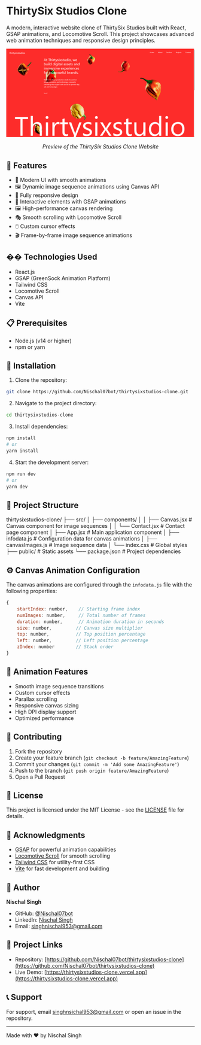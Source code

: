 
# ThirtySix Studios Clone

A modern, interactive website clone of ThirtySix Studios built with React, GSAP animations, and Locomotive Scroll. This project showcases advanced web animation techniques and responsive design principles.

<div align="center">
  <img src="./public/preview.png.PNG" alt="ThirtySix Studios Clone Preview" width="800px"/>
  <p><em>Preview of the ThirtySix Studios Clone Website</em></p>
</div>

## 🌟 Features

- 🎨 Modern UI with smooth animations
- 🖼️ Dynamic image sequence animations using Canvas API
- 📱 Fully responsive design
- 🎯 Interactive elements with GSAP animations
- 🖼️ High-performance canvas rendering
- 🎭 Smooth scrolling with Locomotive Scroll
- 🖱️ Custom cursor effects
- 🎬 Frame-by-frame image sequence animations

## ��️ Technologies Used

- React.js
- GSAP (GreenSock Animation Platform)
- Tailwind CSS
- Locomotive Scroll
- Canvas API
- Vite

## 📋 Prerequisites

- Node.js (v14 or higher)
- npm or yarn

## 🚀 Installation

1. Clone the repository:
```bash
git clone https://github.com/Nischal07bot/thirtysixstudios-clone.git
```

2. Navigate to the project directory:
```bash
cd thirtysixstudios-clone
```

3. Install dependencies:
```bash
npm install
# or
yarn install
```

4. Start the development server:
```bash
npm run dev
# or
yarn dev
```

## 📁 Project Structure
thirtysixstudios-clone/
├── src/
│ ├── components/
│ │ ├── Canvas.jsx # Canvas component for image sequences
│ │ └── Contact.jsx # Contact page component
│ ├── App.jsx # Main application component
│ ├── infodata.js # Configuration data for canvas animations
│ ├── canvasImages.js # Image sequence data
│ └── index.css # Global styles
├── public/ # Static assets
└── package.json # Project dependencies


## ⚙️ Canvas Animation Configuration

The canvas animations are configured through the `infodata.js` file with the following properties:

```javascript
{
    startIndex: number,    // Starting frame index
    numImages: number,     // Total number of frames
    duration: number,      // Animation duration in seconds
    size: number,         // Canvas size multiplier
    top: number,          // Top position percentage
    left: number,         // Left position percentage
    zIndex: number        // Stack order
}
```

## 🎨 Animation Features

- Smooth image sequence transitions
- Custom cursor effects
- Parallax scrolling
- Responsive canvas sizing
- High DPI display support
- Optimized performance

## 🤝 Contributing

1. Fork the repository
2. Create your feature branch (`git checkout -b feature/AmazingFeature`)
3. Commit your changes (`git commit -m 'Add some AmazingFeature'`)
4. Push to the branch (`git push origin feature/AmazingFeature`)
5. Open a Pull Request

## 📝 License

This project is licensed under the MIT License - see the [LICENSE](LICENSE) file for details.

## 🙏 Acknowledgments

- [GSAP](https://greensock.com/gsap/) for powerful animation capabilities
- [Locomotive Scroll](https://locomotivemtl.github.io/locomotive-scroll/) for smooth scrolling
- [Tailwind CSS](https://tailwindcss.com/) for utility-first CSS
- [Vite](https://vitejs.dev/) for fast development and building

## 👤 Author

**Nischal Singh**
- GitHub: [@Nischal07bot](https://github.com/Nischal07bot)
- LinkedIn: [Nischal Singh](https://www.linkedin.com/in/nischal-singh-b22b3a299/)
- Email: singhnischal953@gmail.com

## 🔗 Project Links

- Repository: [https://github.com/Nischal07bot/thirtysixstudios-clone](https://github.com/Nischal07bot/thirtysixstudios-clone)
- Live Demo: [https://thirtysixstudios-clone.vercel.app](https://thirtysixstudios-clone.vercel.app)

## 📞 Support

For support, email singhnsichal953@gmail.com or open an issue in the repository.

---

Made with ❤️ by Nischal Singh